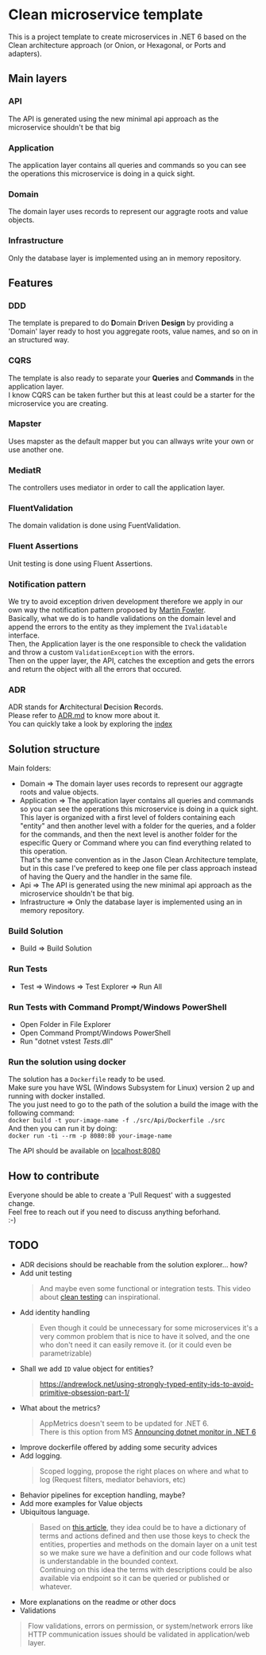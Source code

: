 # Clean microservice template
This is a project template to create microservices in .NET 6 based on the Clean architecture approach (or Onion, or Hexagonal, or Ports and adapters).  


## Main layers

### API
The API is generated using the new minimal api approach as the microservice shouldn't be that big

### Application
The application layer contains all queries and commands so you can see the operations this microservice is doing in a quick sight.  

### Domain
The domain layer uses records to represent our aggragte roots and value objects.

### Infrastructure
Only the database layer is implemented using an in memory repository.



## Features

### DDD
The template is prepared to do **D**omain **D**riven **Design** by providing a 'Domain' layer ready to host you aggregate roots, value names, and so on in an structured way.

### CQRS
The template is also ready to separate your **Queries** and **Commands** in the application layer.   
I know CQRS can be taken further but this at least could be a starter for the microservice you are creating.   

### Mapster
Uses mapster as the default mapper but you can allways write your own or use another one.

### MediatR
The controllers uses mediator in order to call the application layer.

### FluentValidation
The domain validation is done using FuentValidation.

### Fluent Assertions
Unit testing is done using Fluent Assertions.

### Notification pattern
We try to avoid exception driven development therefore we apply in our own way the notification pattern proposed by [Martin Fowler](https://martinfowler.com/articles/replaceThrowWithNotification.html).  
Basically, what we do is to handle validations on the domain level and append the errors to the entity as they implement the `IValidatable` interface.   
Then, the Application layer is the one responsible to check the validation and throw a custom `ValidationException` with the errors.   
Then on the upper layer, the API, catches the exception and gets the errors and return the object with all the errors that occured.   

### ADR
ADR stands for **A**rchitectural **D**ecision **R**ecords.    
Please refer to [ADR.md](ADR.md) to know more about it.  
You can quickly take a look by exploring the [index](src/docs/decisions/index.md)   


## Solution structure
Main folders:  
    
* Domain => The domain layer uses records to represent our aggragte roots and value objects.
* Application => The application layer contains all queries and commands so you can see the operations this microservice is doing in a quick sight.   
This layer is organized with a first level of folders containing each "entity" and then another level with a folder for the queries, and a folder for the commands, and then the next level is another folder for the especific Query or Command where you can find everything related to this operation.   
That's the same convention as in the Jason Clean Architecture template, but in this case I've prefered to keep one file per class approach instead of having the Query and the handler in the same file.   
* Api => The API is generated using the new minimal api approach as the microservice shouldn't be that big.
* Infrastructure => Only the database layer is implemented using an in memory repository.

### Build Solution
* Build => Build Solution

### Run Tests
* Test => Windows => Test Explorer => Run All

### Run Tests with Command Prompt/Windows PowerShell
* Open Folder in File Explorer
* Open Command Prompt/Windows PowerShell
* Run "dotnet vstest *Tests*.dll"

### Run the solution using docker
The solution has a `Dockerfile` ready to be used.  
Make sure you have WSL (Windows Subsystem for Linux) version 2 up and running with docker installed.   
The you just need to go to the path of the solution a build the image with the following command:   
`docker build -t your-image-name -f ./src/Api/Dockerfile ./src`   
And then you can run it by doing:   
`docker run -ti --rm -p 8080:80 your-image-name`   
   
The API should be available on [localhost:8080](http://localhost:8080)
   
## How to contribute
Everyone should be able to create a 'Pull Request' with a suggested change.   
Feel free to reach out if you need to discuss anything beforhand.   
:-)   


## TODO

- ADR decisions should be reachable from the solution explorer... how?
- Add unit testing
  > And maybe even some functional or integration tests.
  > This video about [clean testing](https://www.youtube.com/watch?v=hV43fiHYBb4) can inspirational.
- Add identity handling
  > Even though it could be unnecessary for some microservices it's a very common problem that is nice to have it solved, and the one who don't need it can easily remove it. (or it could even be parametrizable)
- Shall we add `ID` value object for entities?
  > https://andrewlock.net/using-strongly-typed-entity-ids-to-avoid-primitive-obsession-part-1/
- What about the metrics? 
  > AppMetrics doesn't seem to be updated for .NET 6.    
  > There is this option from MS [Announcing dotnet monitor in .NET 6](https://devblogs.microsoft.com/dotnet/announcing-dotnet-monitor-in-net-6/)   
- Improve dockerfile offered by adding some security advices
- Add logging.
  > Scoped logging, propose the right places on where and what to log (Request filters, mediator behaviors, etc)
- Behavior pipelines for exception handling, maybe?
- Add more examples for Value objects
- Ubiquitous language. 
  > Based on [this article](https://blog.ndepend.com/checking-ddd-ubiquitous-language-with-ndepend/), they idea could be to have a dictionary of terms and actions defined and then use those keys to check the entities, properties and methods on the domain layer on a unit test so we make sure we have a definition and our code follows what is understandable in the bounded context.  
  Continuing on this idea the terms with descriptions could be also available via endpoint so it can be queried or published or whatever.
- More explanations on the readme or other docs
- Validations
 > Flow validations, errors on permission, or system/network errors like HTTP communication issues should be validated in application/web layer.
